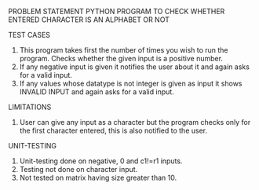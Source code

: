 PROBLEM STATEMENT
PYTHON PROGRAM TO CHECK WHETHER ENTERED CHARACTER IS AN ALPHABET OR NOT

TEST CASES
1. This program takes first the number of times you wish to run the program. Checks whether the given input is a positive number.
2. If any negative input is given it notifies the user about it and again asks for a valid input.
3. If any values whose datatype is not integer is given as input it shows INVALID INPUT and again asks for a valid input.

LIMITATIONS
1. User can give any input as a character but the program checks only for the first character entered, this is also notified to the user.

UNIT-TESTING
1. Unit-testing done on negative, 0 and c1!=r1 inputs.
2. Testing not done on character input.
2. Not tested on matrix having size greater than 10.
